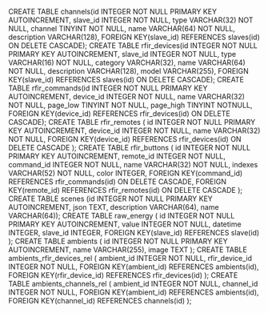 CREATE TABLE channels(id INTEGER NOT NULL PRIMARY KEY AUTOINCREMENT, slave_id INTEGER NOT NULL, type VARCHAR(32) NOT NULL, channel TINYINT NOT NULL, name VARCHAR(64) NOT NULL, description VARCHAR(128), FOREIGN KEY(slave_id) REFERENCES slaves(id) ON DELETE CASCADE);
CREATE TABLE rfir_devices(id INTEGER NOT NULL PRIMARY KEY AUTOINCREMENT, slave_id INTEGER NOT NULL, type VARCHAR(16) NOT NULL, category VARCHAR(32), name VARCHAR(64) NOT NULL, description VARCHAR(128), model VARCHAR(255), FOREIGN KEY(slave_id) REFERENCES slaves(id) ON DELETE CASCADE);
CREATE TABLE rfir_commands(id INTEGER NOT NULL PRIMARY KEY AUTOINCREMENT, device_id INTEGER NOT NULL, name VARCHAR(32) NOT NULL, page_low TINYINT NOT NULL, page_high TINYINT NOTNULL, FOREIGN KEY(device_id) REFERENCES rfir_devices(id) ON DELETE CASCADE);
CREATE TABLE rfir_remotes (
    id INTEGER NOT NULL PRIMARY KEY AUTOINCREMENT,
    device_id INTEGER NOT NULL,
    name VARCHAR(32) NOT NULL,
    FOREIGN KEY(device_id) REFERENCES rfir_devices(id) ON DELETE CASCADE
);
CREATE TABLE rfir_buttons (
    id INTEGER NOT NULL PRIMARY KEY AUTOINCREMENT,
    remote_id INTEGER NOT NULL,
    command_id INTEGER NOT NULL,
    name VARCHAR(32) NOT NULL,
    indexes VARCHAR(52) NOT NULL, color INTEGER,
    FOREIGN KEY(command_id) REFERENCES rfir_commands(id) ON DELETE CASCADE,
    FOREIGN KEY(remote_id) REFERENCES rfir_remotes(id) ON DELETE CASCADE
);
CREATE TABLE scenes (id INTEGER NOT NULL PRIMARY KEY AUTOINCREMENT, json TEXT, description VARCHAR(64), name VARCHAR(64));
CREATE TABLE raw_energy (
    id INTEGER NOT NULL PRIMARY KEY AUTOINCREMENT,
    value INTEGER NOT NULL,
    datetime INTEGER,
    slave_id INTEGER,
    FOREIGN KEY(slave_id) REFERENCES slave(id)
);
CREATE TABLE ambients (
    id INTEGER NOT NULL PRIMARY KEY AUTOINCREMENT,
    name VARCHAR(255),
    image TEXT
);
CREATE TABLE ambients_rfir_devices_rel (
    ambient_id INTEGER NOT NULL,
    rfir_device_id INTEGER NOT NULL,
    FOREIGN KEY(ambient_id) REFERENCES ambients(id),
    FOREIGN KEY(rfir_device_id) REFERENCES rfir_devices(id)
);
CREATE TABLE ambients_channels_rel (
    ambient_id INTEGER NOT NULL,
    channel_id INTEGER NOT NULL,
    FOREIGN KEY(ambient_id) REFERENCES ambients(id),
    FOREIGN KEY(channel_id) REFERENCES channels(id)
);

